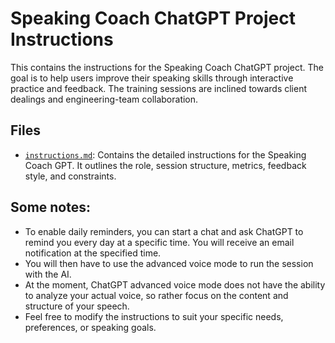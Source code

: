 # Speaking Coach ChatGPT Project Instructions
This contains the instructions for the Speaking Coach ChatGPT project. The goal is to help users improve their speaking skills through interactive practice and feedback. The training sessions are inclined towards client dealings and engineering-team collaboration.

## Files
- [`instructions.md`](./instructions.md): Contains the detailed instructions for the Speaking Coach GPT. It outlines the role, session structure, metrics, feedback style, and constraints.

## Some notes:
- To enable daily reminders, you can start a chat and ask ChatGPT to remind you every day at a specific time. You will receive an email notification at the specified time.
- You will then have to use the advanced voice mode to run the session with the AI.
- At the moment, ChatGPT advanced voice mode does not have the ability to analyze your actual voice, so rather focus on the content and structure of your speech.
- Feel free to modify the instructions to suit your specific needs, preferences, or speaking goals.
